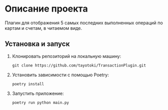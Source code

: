 # Описание проекта
Плагин для отображения 5 самых последних выполненных операций по картам и счетам, в читаемом виде.

## Установка и запуск
1. Клонировать репозиторий на локальную машину:

	```git clone https://github.com/tayotoki/TransactionPlugin.git```

2. Установить зависимости с помощью Poetry:

	```poetry install```

3. Запустить приложение:

	```poetry run python main.py```
